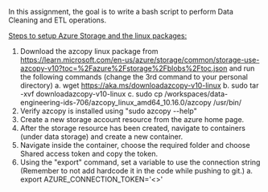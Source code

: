
In this assignment, the goal is to write a bash script to perform Data Cleaning and ETL operations. 

<ins>Steps to setup Azure Storage and the linux packages:</ins>
1. Download the azcopy linux package from https://learn.microsoft.com/en-us/azure/storage/common/storage-use-azcopy-v10?toc=%2Fazure%2Fstorage%2Fblobs%2Ftoc.json and run the following commands (change the 3rd command to your personal directory)
    a. wget https://aka.ms/downloadazcopy-v10-linux
    b. sudo tar -xvf downloadazcopy-v10-linux
    c. sudo cp /workspaces/data-engineering-ids-706/azcopy_linux_amd64_10.16.0/azcopy /usr/bin/
2. Verify azcopy is installed using "sudo azcopy --help"
3. Create a new storage account resource from the azure home page. 
4. After the storage resource has been created, navigate to containers (under data storage) and create a new container. 
5. Navigate inside the container, choose the required folder and choose Shared access token and copy the token. 
6. Using the "export" command, set a variable to use the connection string (Remember to not add hardcode it in the code while pushing to git.)
    a. export AZURE_CONNECTION_TOKEN='<<Paste Token Here>>'